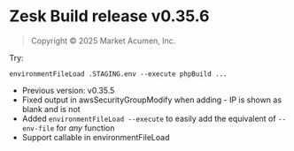 # Zesk Build release v0.35.6

> Copyright &copy; 2025 Market Acumen, Inc.

Try:

    environmentFileLoad .STAGING.env --execute phpBuild ...

- Previous version: v0.35.5
- Fixed output in awsSecurityGroupModify when adding - IP is shown as blank and is not
- Added `environmentFileLoad --execute` to easily add the equivalent of `--env-file` for *any* function
- Support callable in environmentFileLoad
